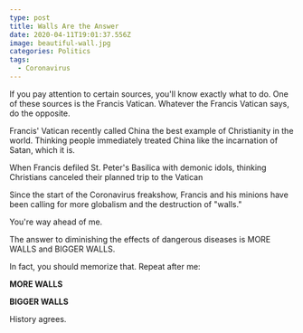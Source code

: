 ```yaml
---
type: post
title: Walls Are the Answer
date: 2020-04-11T19:01:37.556Z
image: beautiful-wall.jpg
categories: Politics
tags:
  - Coronavirus
---
```

If you pay attention to certain sources, you'll know exactly what to do. One of these sources is the Francis Vatican. Whatever the Francis Vatican says, do the opposite. 

Francis' Vatican recently called China the best example of Christianity in the world. Thinking people immediately treated China like the incarnation of Satan, which it is. 

When Francis defiled St. Peter's Basilica with demonic idols, thinking Christians canceled their planned trip to the Vatican 

Since the start of the Coronavirus freakshow, Francis and his minions have been calling for more globalism and the destruction of "walls." 

You're way ahead of me. 

The answer to diminishing the effects of dangerous diseases is MORE WALLS and BIGGER WALLS.  

In fact, you should memorize that. Repeat after me:

**MORE WALLS**

**BIGGER WALLS**

History agrees. 



